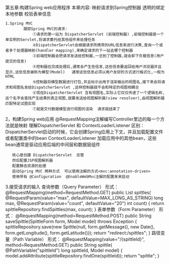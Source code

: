 第五章:构建Spring web应用程序
  本章内容: 映射请求到Spring控制器
            透明的绑定本地参数
            校验表单信息

    1.Spring MVC
            跟踪Spring MVC的请求:
                ①请求的第一站为 DispatcherServlet (前端控制器) ,前端控制器是一个单实例的Servlet,将请求委托给其他组件来处理任务
                ②DispatcherServlet会根据请求所携带的URL信息来进行决策,查询一个或者多个处理器映射(handler mapping),来确定请求的下一站去哪个控制器
                ③前端控制器会把请求发送给控制器,一旦到了控制器,就会卸下负载信息(用户提交的信息)
                ④控制器在完成处理后,通常会产生些信息,这些信息要返回给用户浏览器并且显示,这些信息被称为模型(Model)   通常这些信息必须以用户友好的方式进行格式化,一般为HTML
                ⑤控制器将模型数据进行打包,并且标示出用于渲染输出的视图名,接下来会将请求和视图名发给DispatcherServlet ,这样控制器就不会和特定的视图相耦合
                ⑥现在DispatcherServlet 含有视图名,实际上它仅仅传递了一个逻辑名称,这个名字会查找产生结果的真正视图,就要发送给视图解析器(view resolver),由视图解析器匹配特定试图实现
                ⑦就是交付数据模型进行视图的渲染  请求就结束了

   2，构建Spring web应用
       @RequestMapping注解编写Controller里边的每一个方法就是映射
       理解DispatcherServlet 和 ContextLoaderListener 区别：
            DispatcherServlet启动的时候，它会创建Spring应用上下文，并且加载配置文件或者配置类中的bean
            ContextLoaderListener 加载应用中的其他bean，这些bean通常是驱动应用后端的中间层和数据层组件

       核心是创建 DispatcherServlet  总管
       然后配置JSP视图解析器
       配置静态资源的处理
       启动Spring MVC 两种方式  可以使用注解的方式<mvc:annotation-driven>
       使用带有 @Configuration  @EnableWebMvc注解的配置来来启动
   3.接受请求的输入
       查询参数（Query Parameter）
         形式：
              @RequestMapping(method=RequestMethod.GET)
              public List<Spittle> spittles(
                  @RequestParam(value="max", defaultValue=MAX_LONG_AS_STRING) long max,
                  @RequestParam(value="count", defaultValue="20") int count) {
                return spittleRepository.findSpittles(max, count);
              }
       表单参数（Form Parameter）
         形式：
         @RequestMapping(method=RequestMethod.POST)
           public String saveSpittle(SpittleForm form, Model model) throws Exception {
             spittleRepository.save(new Spittle(null, form.getMessage(), new Date(),
                 form.getLongitude(), form.getLatitude()));
             return "redirect:/spittles";
           }
       路径变量（Path Variable）
          形式：
               @RequestMapping(value="/{spittleId}", method=RequestMethod.GET)
                 public String spittle(
                     @PathVariable("spittleId") long spittleId,
                     Model model) {
                   model.addAttribute(spittleRepository.findOne(spittleId));
                   return "spittle";
                 }